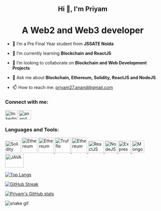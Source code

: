 <h2 align="center">Hi 👋, I'm Priyam</h2>
<h1 align="center">A Web2 and Web3 developer</h1>


- 🔭 I’m a Pre Final Year student from **JSSATE Noida**

- 🌱 I’m currently learning **Blockchain and ReactJS**

- 👯 I’m looking to collaborate on **Blockchain and Web Development Projects**

- 💬 Ask me about **Blockchain, Ethereum, Solidity, ReactJS and NodeJS**

- 📫 How to reach me: priyam27.anand@gmail.com

<h3 align="left">Connect with me:</h3>

<p align="left">

<a href="https://www.linkedin.com/in/priyam27/" target="blank"><img align="center" src="https://cdn.jsdelivr.net/npm/simple-icons@3.0.1/icons/linkedin.svg" alt="linkedin" height="30" width="40" /></a> <a href="https://www.instagram.com/anand.priyam/" target="blank"><img align="center" src="https://cdn.jsdelivr.net/npm/simple-icons@3.0.1/icons/instagram.svg" alt="anand.priyam" height="30" width="40" /></a>

</p>

<h3 align="left">Languages and Tools:</h3>
<p align="left"> 

<a href="https://soliditylang.org/" target="_blank"><img src="https://icons-for-free.com/iconfiles/png/512/vscode+icons+type+light+solidity-1324451369192236256.png" alt="Solidity" width="50" height="40"></img></a> <a href="https://ethereum.org/en/" target="_blank"><img src="https://static.vecteezy.com/system/resources/previews/002/463/890/original/ethereum-logo-color-crypto-currency-symbol-isolated-vector.jpg" alt="Ethereum" width="50" height="50"></img></a> <a href="https://web3js.readthedocs.io/en/v1.5.2/" target="_blank"><img src="https://miro.medium.com/max/1400/1*2GHi9FwnyA5UTJpcxPSG7A.jpeg" alt="Ethereum" width="50" height="50"></img> </a> <a href="https://trufflesuite.com/" target="_blank"><img src="https://www.mobycrypt.com/wp-content/uploads/2020/01/truffle.png" alt="Truffle" width="50" height="50"></img> </a> <a href="https://infura.io/" target="_blank"><img src="https://gitcoin.co/dynamic/kudos/7363/infura" alt="Ethereum" width="50" height="50"></img> </a> <a href="https://reactjs.org/" target="_blank"><img src="https://upload.wikimedia.org/wikipedia/commons/thumb/a/a7/React-icon.svg/1280px-React-icon.svg.png" alt="ReactJS" width="50" height="40"></img> </a> <a href="https://nodejs.org/en/" target="_blank"><img src="https://nodejs.org/static/images/logos/nodejs-new-pantone-white.svg" alt="NodeJS" width="40" height="40"> </img> </a> <a href="https://expressjs.com/" target="_blank"><img src="https://expressjs.com/images/favicon.png" alt="Express" width="40" height="40"></img> </a> <a href="https://www.mongodb.com/3" target="_blank"><img src="https://cdn.iconscout.com/icon/free/png-256/mongodb-3-1175138.png" alt="MongoDB" width="40" height="40"></img> </a> <a href="https://www.java.com/en/" target="_blank"> <img src="https://1000logos.net/wp-content/uploads/2020/09/Java-Logo.png" alt="JAVA" width="60" height="45"/> </a> 
</p>

[![Top Langs](https://github-readme-stats.vercel.app/api/top-langs/?username=priyam-anand&layout=compact&theme=radical)](https://github.com/priyam-anand)

[![GitHub Streak](https://github-readme-streak-stats.herokuapp.com?user=priyam-anand&theme=dark&date_format=M%20j%5B%2C%20Y%5D&ring=D83A7C&background=141321)](https://git.io/streak-stats)

[![Priyam's GitHub stats](https://github-readme-stats.vercel.app/api?username=priyam-anand&show_icons=true&theme=radical)](https://github.com/priyam-anand)

![snake gif](https://github.com/priyam-anand/priyam-anand/blob/output/github-contribution-grid-snake.gif)
